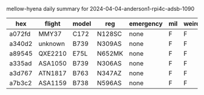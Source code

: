 mellow-hyena daily summary for 2024-04-04-anderson1-rpi4c-adsb-1090

|hex|flight|model|reg|emergency|mil|weirdo|
|--|--|--|--|--|--|--|
|a072fd|MMY37|C172|N128SC|none|F|F|
|a340d2|unknown|B739|N309AS|none|F|F|
|a89545|QXE2210|E75L|N652MK|none|F|F|
|a335ad|ASA1050|B739|N306AS|none|F|F|
|a3d767|ATN1817|B763|N347AZ|none|F|F|
|a7b3c2|ASA1159|B738|N596AS|none|F|F|
